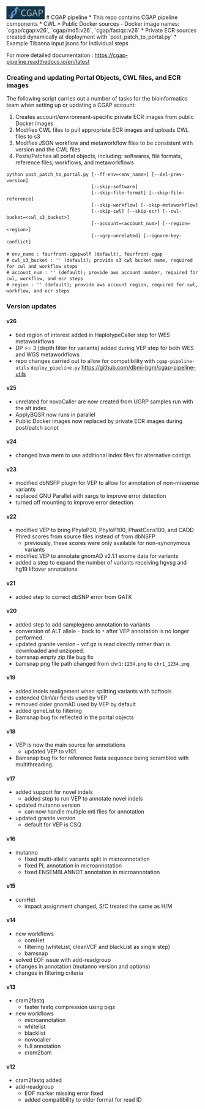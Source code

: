 <img src="https://github.com/dbmi-bgm/cgap-pipeline/blob/v26/docs/images/cgap_logo.png" width="100">
# CGAP pipeline
* This repo contains CGAP pipeline components
  * CWL
  * Public Docker sources - Docker image names: `cgap/cgap:v26`, `cgap/md5:v26`, `cgap/fastqc:v26`
  * Private ECR sources created dynamically at deployment with `post_patch_to_portal.py`
  * Example Tibanna input jsons for individual steps

For more detailed documentation : https://cgap-pipeline.readthedocs.io/en/latest

### Creating and updating Portal Objects, CWL files, and ECR images
The following script carries out a number of tasks for the bioinformatics team when setting up or updating a CGAP account:
1. Creates account/environment-specific private ECR images from public Docker images
2. Modifies CWL files to pull appropriate ECR images and uploads CWL files to s3
3. Modifies JSON workflow and metaworkflow files to be consistent with version and the CWL files
4. Posts/Patches all portal objects, including: softwares, file formats, reference files, workflows, and metaworkflows

```
python post_patch_to_portal.py [--ff-env=<env_name>] [--del-prev-version]
                               [--skip-software]
                               [--skip-file-format] [--skip-file-reference]
                               [--skip-workflow] [--skip-metaworkflow]
                               [--skip-cwl] [--skip-ecr] [--cwl-bucket=<cwl_s3_bucket>]
                               [--account=<account_num>] [--region=<region>]
                               [--ugrp-unrelated] [--ignore-key-conflict]

# env_name : fourfront-cgapwolf (default), fourfront-cgap
# cwl_s3_bucket : '' (default); provide s3 cwl bucket name, required for cwl and workflow steps
# account_num : '' (default); provide aws account number, required for cwl, workflow, and ecr steps
# region : '' (default); provide aws account region, required for cwl, workflow, and ecr steps
```

### Version updates

#### v26
* bed region of interest added in HaplotypeCaller step for WES metaworkflows
* DP >= 3 (depth filter for variants) added during VEP step for both WES and WGS metaworkflows
* repo changes carried out to allow for compatibility with `cgap-pipeline-utils` `deploy_pipeline.py` https://github.com/dbmi-bgm/cgap-pipeline-utils

#### v25
* unrelated for novoCaller are now created from UGRP samples run with the alt index
* ApplyBQSR now runs in parallel
* Public Docker images now replaced by private ECR images during post/patch script

#### v24
* changed bwa mem to use additional index files for alternative contigs

#### v23
* modified dbNSFP plugin for VEP to allow for annotation of non-missense variants
* replaced GNU Parallel with xargs to improve error detection
* turned off mounting to improve error detection

#### v22
* modified VEP to bring PhyloP30, PhyloP100, PhastCons100, and CADD Phred scores from source files instead of from dbNSFP
  * previously, these scores were only available for non-synonymous variants
* modified VEP to annotate gnomAD v2.1.1 exome data for variants
* added a step to expand the number of variants receiving hgvsg and hg19 liftover annotations

#### v21
* added step to correct dbSNP error from GATK

#### v20
* added step to add samplegeno annotation to variants
* conversion of ALT allele `-` back to `*` after VEP annotation is no longer performed.
* updated granite version - vcf.gz is read directly rather than is downloaded and unzipped.
* bamsnap empty zip file bug fix
* bamsnap png file path changed from `chr1:1234.png` to `chr1_1234.png`

#### v19
* added indels realignment when splitting variants with bcftools
* extended ClinVar fields used by VEP
* removed older gnomAD used by VEP by default
* added geneList to filtering
* Bamsnap bug fix reflected in the portal objects

#### v18
* VEP is now the main source for annotations
  * updated VEP to v101
* Bamsnap bug fix for reference fasta sequence being scrambled with multithreading.

#### v17
* added support for novel indels
  * added step to run VEP to annotate novel indels
* updated mutanno version
  * can now handle multiple mti files for annotation
* updated granite version
  * default for VEP is CSQ

#### v16
* mutanno
  * fixed multi-allelic variants split in microannotation
  * fixed PL annotation in microannotation
  * fixed ENSEMBLANNOT annotation in microannotation

#### v15
* comHet
  * impact assignment changed, S/C treated the same as H/M

#### v14
* new workflows
  * comHet
  * filtering (whiteList, cleanVCF and blackList as single step)
  * bamsnap
* solved EOF issue with add-readgroup
* changes in annotation (mutanno version and options)
* changes in filtering criteria

#### v13
* cram2fastq
  * faster fastq compression using pigz
* new workflows
  * microannotation
  * whitelist
  * blacklist
  * novocaller
  * full annotation
  * cram2bam

#### v12
* cram2fastq added
* add-readgroup
  * EOF marker missing error fixed
  * added compatibility to older format for read ID
